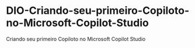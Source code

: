 # DIO-Criando-seu-primeiro-Copiloto-no-Microsoft-Copilot-Studio
Criando seu primeiro Copiloto no Microsoft Copilot Studio
